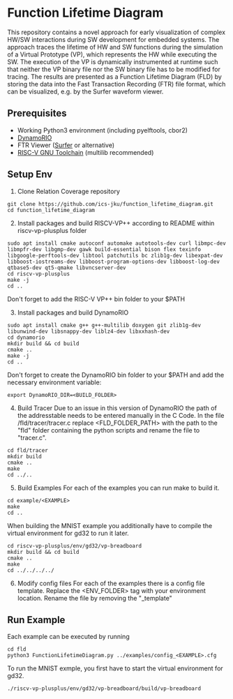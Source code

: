 # Function Lifetime Diagram

This repository contains a novel approach for early visualization of complex HW/SW interactions during SW development for embedded systems. 
The approach traces the lifetime of HW and SW functions during the simulation of a Virtual Prototype (VP), which represents the HW while executing the SW. 
The execution of the VP is dynamically instrumented at runtime such that neither the VP binary file nor the SW binary file has to be modified for tracing. 
The results are presented as a Function Lifetime Diagram (FLD) by storing the data into the Fast Transaction Recording (FTR) file format, which can be visualized, e.g. by the Surfer waveform viewer.

## Prerequisites
- Working Python3 environment (including pyelftools, cbor2)
- [DynamoRIO](https://www.dynamorio.org)
- FTR Viewer ([Surfer](https://surfer-project.org/) or alternative)
- [RISC-V GNU Toolchain](https://github.com/riscv-collab/riscv-gnu-toolchain) (multilib recommended)


## Setup Env

1. Clone Relation Coverage repository
```
git clone https://github.com/ics-jku/function_lifetime_diagram.git
cd function_lifetime_diagram
```

2. Install packages and build RISCV-VP++ according to README within riscv-vp-plusplus folder
```
sudo apt install cmake autoconf automake autotools-dev curl libmpc-dev libmpfr-dev libgmp-dev gawk build-essential bison flex texinfo libgoogle-perftools-dev libtool patchutils bc zlib1g-dev libexpat-dev libboost-iostreams-dev libboost-program-options-dev libboost-log-dev qtbase5-dev qt5-qmake libvncserver-dev
cd riscv-vp-plusplus
make -j
cd ..
```
<p color="red">Don't forget to add the RISC-V VP++ bin folder to your $PATH</p>

3. Install packages and build DynamoRIO
```
sudo apt install cmake g++ g++-multilib doxygen git zlib1g-dev libunwind-dev libsnappy-dev liblz4-dev libxxhash-dev
cd dynamorio
mkdir build && cd build
cmake ..
make -j
cd ..
```
<p color="red">Don't forget to create the DynamoRIO bin folder to your $PATH and add the necessary environment variable:</p>

```
export DynamoRIO_DIR=<BUILD_FOLDER>
```

4. Build Tracer
Due to an issue in this version of DynamoRIO the path of the addresstable needs to be entered manually in the C Code.
In the file /fld/tracer/tracer.c replace <FLD_FOLDER_PATH> with the path to the "fld" folder containing the python scripts and rename the file to "tracer.c".

```
cd fld/tracer
mkdir build
cmake ..
make
cd ../..
```

5. Build Examples
For each of the examples you can run make to build it.
```
cd example/<EXAMPLE>
make
cd ..
```

When building the MNIST example you additionally have to compile the virtual environment for gd32 to run it later.
```
cd riscv-vp-plusplus/env/gd32/vp-breadboard
mkdir build && cd build
cmake ..
make
cd ../../../../
```

6. Modify config files
For each of the examples there is a config file template.
Replace the <ENV_FOLDER> tag with your environment location.
Rename the file by removing the "_template"

## Run Example
Each example can be executed by running
```
cd fld
python3 FunctionLifetimeDiagram.py ../examples/config_<EXAMPLE>.cfg
```

To run the MNIST exmple, you first have to start the virtual environment for gd32.
```
./riscv-vp-plusplus/env/gd32/vp-breadboard/build/vp-breadboard
```
